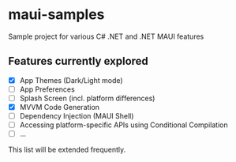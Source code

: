 # maui-samples
Sample project for various C# .NET and .NET MAUI features 

## Features currently explored ##

- [x] App Themes (Dark/Light mode)
- [ ] App Preferences
- [ ] Splash Screen (incl. platform differences)
- [x] MVVM Code Generation
- [ ] Dependency Injection (MAUI Shell)
- [ ] Accessing platform-specific APIs using Conditional Compilation
- [ ] ...

This list will be extended frequently.

